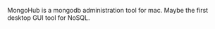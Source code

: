 MongoHub is a mongodb administration tool for mac. Maybe the first desktop GUI tool for NoSQL.

<img src="/images/mongohub.png" alt="">